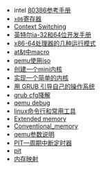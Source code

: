 - intel [80386参考手册](https://www.kancloud.cn/wizardforcel/intel-80386-ref-manual/123813)
- [`x86`寄存器](https://wiki.osdev.org/CPU_Registers_x86#General_Purpose_Registers)
- [Context Switching](https://wiki.osdev.org/Context_Switching)
- [英特尔ia-32和64位开发手册](https://www.intel.com/content/www/us/en/developer/articles/technical/intel-sdm.html)
- [x86-64处理器的几种运行模式](https://zhuanlan.zhihu.com/p/69334474)
- [at&t中macro](https://sourceware.org/binutils/docs/as/Macro.html)
- [qemu使用iso](https://linux-tips.com/t/booting-from-an-iso-image-using-qemu/136)
- [创建一个mini内核](https://www.owalle.com/2021/05/09/mini-kernel/)
- [实现一个简单的内核](https://www.cnblogs.com/welkinchan/p/15163441.html)
- [用 GRUB 引导自己的操作系统](https://blog.csdn.net/liyuanbhu/article/details/7583595)
- [grub cfg降解](http://www.jinbuguo.com/linux/grub.cfg.html)
- [qemu debug](https://www.owalle.com/2018/12/24/qemu-debug/)
- [linux命令行和常用工具](https://linuxtools-rst.readthedocs.io/zh_CN/latest/base/index.html)
- [Extended memory](https://en.wikipedia.org/wiki/Extended_memory)
- [Conventional_memory](https://en.wikipedia.org/wiki/Conventional_memory)
- [qemu参数说明](https://www.zhaixue.cc/qemu/qemu-param.html)
- [PIT—周期中断定时器](https://doc.embedfire.com/mcu/i.mxrt/i.mxrt1052/zh/latest/doc/chapter17/chapter17.html)
- [pit](https://www.zengl.com/a/201403/139.html)
- [内存映射](https://wiki.osdev.org/Memory_Map_(x86))